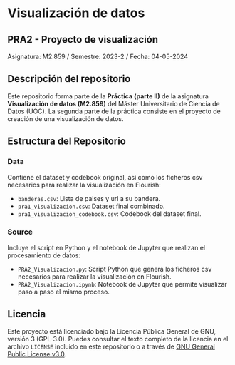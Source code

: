 # Visualización de datos
## PRA2 - Proyecto de visualización

Asignatura: M2.859 / Semestre: 2023-2 / Fecha: 04-05-2024

## Descripción del repositorio
Este repositorio forma parte de la **Práctica (parte II)** de la asignatura **Visualización de datos (M2.859)** del
Máster Universitario de Ciencia de Datos (UOC). La segunda parte de la práctica consiste en el proyecto de creación de una visualización de datos. 

## Estructura del Repositorio
### Data
Contiene el dataset y codebook original, así como los ficheros csv necesarios para realizar la visualización en Flourish:
- `banderas.csv`: Lista de paises y url a su bandera.
- `pra1_visualizacion.csv`: Dataset final combinado.
- `pra1_visualizacion_codebook.csv`: Codebook del dataset final.

### Source
Incluye el script en Python y el notebook de Jupyter que realizan el procesamiento de datos:
- `PRA2_Visualizacion.py`: Script Python que genera los ficheros csv necesarios para realizar la visualización en Flourish.
- `PRA2_Visualizacion.ipynb`: Notebook de Jupyter que permite visualizar paso a paso el mismo proceso.

## Licencia
Este proyecto está licenciado bajo la Licencia Pública General de GNU, versión 3 (GPL-3.0). Puedes consultar el texto completo de la licencia en el archivo `LICENSE` incluido en este repositorio o a través de [GNU General Public License v3.0](https://www.gnu.org/licenses/gpl-3.0.html).
